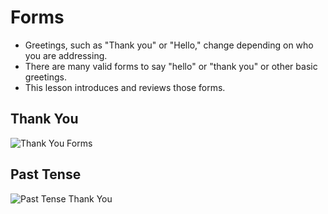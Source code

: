# Forms
* Greetings, such as "Thank you" or "Hello," change depending on who you are addressing. 
* There are many valid forms to say "hello" or "thank you" or other basic greetings. 
* This lesson introduces and reviews those forms. 

## Thank You
![Thank You Forms](https://github.com/EO4wellness/T-I-L/blob/main/polyglot/japon%C3%A9s/images/thank-you-forms.png)

## Past Tense 
![Past Tense Thank You](https://github.com/EO4wellness/T-I-L/blob/main/polyglot/japon%C3%A9s/images/thank-you-past-tense.png)

